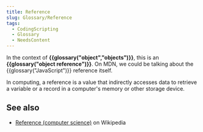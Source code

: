 ```yaml
---
title: Reference
slug: Glossary/Reference
tags:
  - CodingScripting
  - Glossary
  - NeedsContent
---
```

In the context of **{{glossary("object","objects")}}**, this is an **{{glossary("object reference")}}**. On MDN, we could be talking about the {{glossary("JavaScript")}} reference itself.

In computing, a reference is a value that indirectly accesses data to retrieve a variable or a record in a computer's memory or other storage device.

## See also

- [Reference (computer science)](https://en.wikipedia.org/wiki/Reference_(computer_science)) on Wikipedia
